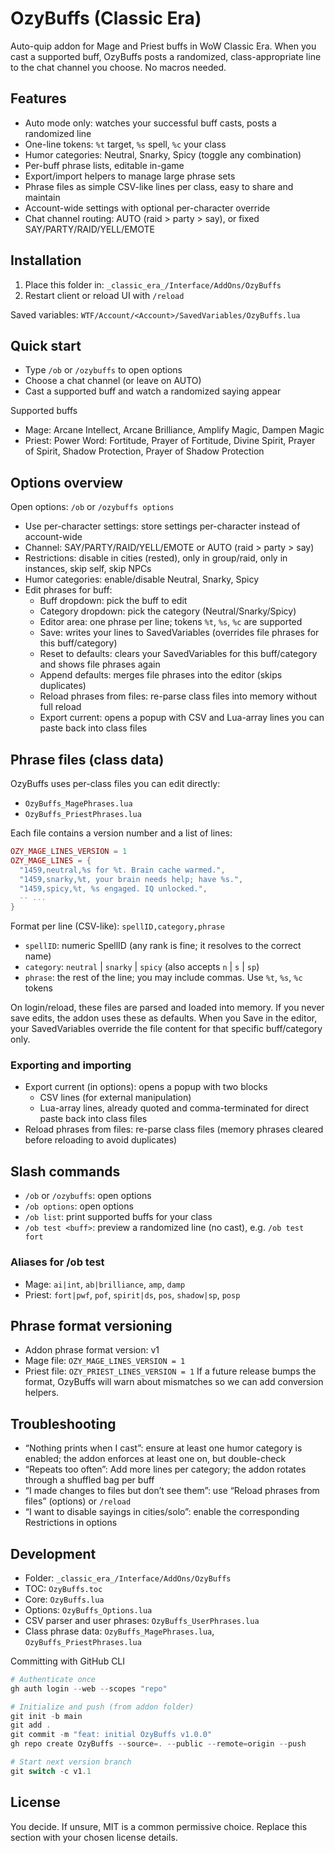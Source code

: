 <!-- Author: Ozy -->

# OzyBuffs (Classic Era)

Auto-quip addon for Mage and Priest buffs in WoW Classic Era. When you cast a supported buff, OzyBuffs posts a randomized, class-appropriate line to the chat channel you choose. No macros needed.

## Features
- Auto mode only: watches your successful buff casts, posts a randomized line
- One-line tokens: `%t` target, `%s` spell, `%c` your class
- Humor categories: Neutral, Snarky, Spicy (toggle any combination)
- Per-buff phrase lists, editable in-game
- Export/import helpers to manage large phrase sets
- Phrase files as simple CSV-like lines per class, easy to share and maintain
- Account-wide settings with optional per-character override
- Chat channel routing: AUTO (raid > party > say), or fixed SAY/PARTY/RAID/YELL/EMOTE

## Installation
1) Place this folder in: `_classic_era_/Interface/AddOns/OzyBuffs`
2) Restart client or reload UI with `/reload`

Saved variables: `WTF/Account/<Account>/SavedVariables/OzyBuffs.lua`

## Quick start
- Type `/ob` or `/ozybuffs` to open options
- Choose a chat channel (or leave on AUTO)
- Cast a supported buff and watch a randomized saying appear

Supported buffs
- Mage: Arcane Intellect, Arcane Brilliance, Amplify Magic, Dampen Magic
- Priest: Power Word: Fortitude, Prayer of Fortitude, Divine Spirit, Prayer of Spirit, Shadow Protection, Prayer of Shadow Protection

## Options overview
Open options: `/ob` or `/ozybuffs options`
- Use per-character settings: store settings per-character instead of account-wide
- Channel: SAY/PARTY/RAID/YELL/EMOTE or AUTO (raid > party > say)
- Restrictions: disable in cities (rested), only in group/raid, only in instances, skip self, skip NPCs
- Humor categories: enable/disable Neutral, Snarky, Spicy
- Edit phrases for buff:
  - Buff dropdown: pick the buff to edit
  - Category dropdown: pick the category (Neutral/Snarky/Spicy)
  - Editor area: one phrase per line; tokens `%t`, `%s`, `%c` are supported
  - Save: writes your lines to SavedVariables (overrides file phrases for this buff/category)
  - Reset to defaults: clears your SavedVariables for this buff/category and shows file phrases again
  - Append defaults: merges file phrases into the editor (skips duplicates)
  - Reload phrases from files: re-parse class files into memory without full reload
  - Export current: opens a popup with CSV and Lua-array lines you can paste back into class files

## Phrase files (class data)
OzyBuffs uses per-class files you can edit directly:
- `OzyBuffs_MagePhrases.lua`
- `OzyBuffs_PriestPhrases.lua`

Each file contains a version number and a list of lines:

```lua
OZY_MAGE_LINES_VERSION = 1
OZY_MAGE_LINES = {
  "1459,neutral,%s for %t. Brain cache warmed.",
  "1459,snarky,%t, your brain needs help; have %s.",
  "1459,spicy,%t, %s engaged. IQ unlocked.",
  -- ...
}
```

Format per line (CSV-like): `spellID,category,phrase`
- `spellID`: numeric SpellID (any rank is fine; it resolves to the correct name)
- `category`: `neutral` | `snarky` | `spicy` (also accepts `n` | `s` | `sp`)
- `phrase`: the rest of the line; you may include commas. Use `%t`, `%s`, `%c` tokens

On login/reload, these files are parsed and loaded into memory. If you never save edits, the addon uses these as defaults. When you Save in the editor, your SavedVariables override the file content for that specific buff/category only.

### Exporting and importing
- Export current (in options): opens a popup with two blocks
  - CSV lines (for external manipulation)
  - Lua-array lines, already quoted and comma-terminated for direct paste back into class files
- Reload phrases from files: re-parse class files (memory phrases cleared before reloading to avoid duplicates)

## Slash commands
- `/ob` or `/ozybuffs`: open options
- `/ob options`: open options
- `/ob list`: print supported buffs for your class
- `/ob test <buff>`: preview a randomized line (no cast), e.g. `/ob test fort`

### Aliases for /ob test
- Mage: `ai|int`, `ab|brilliance`, `amp`, `damp`
- Priest: `fort|pwf`, `pof`, `spirit|ds`, `pos`, `shadow|sp`, `posp`

## Phrase format versioning
- Addon phrase format version: v1
- Mage file: `OZY_MAGE_LINES_VERSION = 1`
- Priest file: `OZY_PRIEST_LINES_VERSION = 1`
If a future release bumps the format, OzyBuffs will warn about mismatches so we can add conversion helpers.

## Troubleshooting
- “Nothing prints when I cast”: ensure at least one humor category is enabled; the addon enforces at least one on, but double-check
- “Repeats too often”: Add more lines per category; the addon rotates through a shuffled bag per buff
- “I made changes to files but don’t see them”: use “Reload phrases from files” (options) or `/reload`
- “I want to disable sayings in cities/solo”: enable the corresponding Restrictions in options

## Development
- Folder: `_classic_era_/Interface/AddOns/OzyBuffs`
- TOC: `OzyBuffs.toc`
- Core: `OzyBuffs.lua`
- Options: `OzyBuffs_Options.lua`
- CSV parser and user phrases: `OzyBuffs_UserPhrases.lua`
- Class phrase data: `OzyBuffs_MagePhrases.lua`, `OzyBuffs_PriestPhrases.lua`

Committing with GitHub CLI
```powershell
# Authenticate once
gh auth login --web --scopes "repo"

# Initialize and push (from addon folder)
git init -b main
git add .
git commit -m "feat: initial OzyBuffs v1.0.0"
gh repo create OzyBuffs --source=. --public --remote=origin --push

# Start next version branch
git switch -c v1.1
```

## License
You decide. If unsure, MIT is a common permissive choice. Replace this section with your chosen license details.


